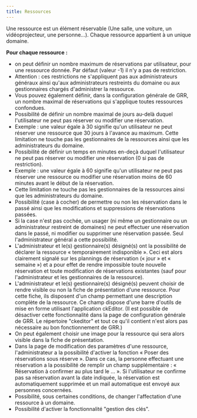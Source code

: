 ```yaml
---
title: Ressources
---
```


Une ressource est un élément réservable (Une salle, une voiture, un vidéoprojecteur, une personne...). Chaque ressource appartient à un unique domaine.

**Pour chaque ressource :**
* on peut définir un nombre maximum de réservations par utilisateur, pour une ressource donnée. Par défaut (valeur -1) il n'y a pas de restriction.
* Attention : ces restrictions ne s'appliquent pas aux administrateurs généraux ainsi qu'aux administrateurs restreints du domaine ou aux gestionnaires chargés d'administrer la ressource.
* Vous pouvez également définir, dans la configuration générale de GRR, un nombre maximal de réservations qui s'applique toutes ressources confondues.
* Possibilité de définir un nombre maximal de jours au-delà duquel l'utilisateur ne peut pas réserver ou modifier une réservation.
* Exemple : une valeur égale à 30 signifie qu'un utilisateur ne peut réserver une ressource que 30 jours à l'avance au maximum. Cette limitation ne touche pas les gestionnaires de la ressources ainsi que les administrateurs du domaine.
* Possibilité de définir un temps en minutes en-deçà duquel l'utilisateur ne peut pas réserver ou modifier une réservation (0 si pas de restriction).
* Exemple : une valeur égale à 60 signifie qu'un utilisateur ne peut pas réserver une ressource ou modifier une réservation moins de 60 minutes avant le début de la réservation.
* Cette limitation ne touche pas les gestionnaires de la ressources ainsi que les administrateurs du domaine.
* Possibilité (case à cocher) de permettre ou non les réservation dans le passé ainsi que les modifications et suppressions de réservations passées.
* Si la case n'est pas cochée, un usager (ni même un gestionnaire ou un administrateur restreint de domaines) ne peut effectuer une réservation dans le passé, ni modifier ou supprimer une réservation passée. Seul l'administrateur général a cette possibilité.
* L'administrateur et le(s) gestionnaire(s) désigné(s) ont la possibilité de déclarer la ressource « temporairement indisponible ». Ceci est alors clairement signalé sur les plannings de réservation (« jour » et « semaine ») et a pour effet de rendre impossible toute nouvelle réservation et toute modification de réservations existantes (sauf pour l'administrateur et les gestionnaires de la ressource).
* L'administrateur et le(s) gestionnaire(s) désigné(s) peuvent choisir de rendre visible ou non la fiche de présentation d'une ressource. Pour cette fiche, ils disposent d'un champ permettant une description complète de la ressource. Ce champ dispose d'une barre d'outils de mise en forme utilisant l'application ckEditor. (Il est possible de désactiver cette fonctionnalité dans la page de configuration générale de GRR. Le répertoire "ckeditor" et tout ce qu'il contient n'est alors pas nécessaire au bon fonctionnement de GRR.)
* On peut également choisir une image pour la ressource qui sera alors visible dans la fiche de présentation.
* Dans la page de modification des paramètres d'une ressource, l'administrateur a la possibilité d'activer la fonction « Poser des réservations sous réserve ». Dans ce cas, la personne effectuant une réservation a la possibilité de remplir un champ supplémentaire : « Réservation à confirmer au plus tard le ... ». Si l'utilisateur ne confirme pas sa réservation avant la date indiquée, la réservation est automatiquement supprimée et un mail automatique est envoyé aux personnes concernées.
* Possibilité, sous certaines conditions, de changer l'affectation d'une ressource à un domaine.
* Possibilité d'activer la fonctionnalité "gestion des clés".

